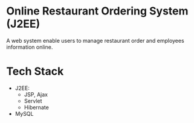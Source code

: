 # Online Restaurant Ordering System (J2EE)
A web system enable users to manage restaurant order and employees information online.

# Tech Stack
* J2EE:
  * JSP, Ajax
  * Servlet
  * Hibernate
* MySQL

